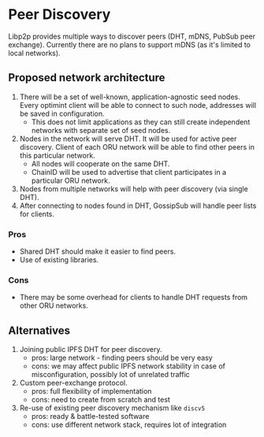 # Peer Discovery

Libp2p provides multiple ways to discover peers (DHT, mDNS, PubSub peer exchange). Currently there are no plans to support mDNS (as it's limited to local networks).

## Proposed network architecture

1. There will be a set of well-known, application-agnostic seed nodes. Every optimint client will be able to connect to such node, addresses will be saved in configuration.
    * This does not limit applications as they can still create independent networks with separate set of seed nodes.
2. Nodes in the network will serve DHT. It will be used for active peer discovery. Client of each ORU network will be able to find other peers in this particular network.
    * All nodes will cooperate on the same DHT.
    * ChainID will be used to advertise that client participates in a particular ORU network.
3. Nodes from multiple networks will help with peer discovery (via single DHT).
4. After connecting to nodes found in DHT, GossipSub will handle peer lists for clients.

### Pros

* Shared DHT should make it easier to find peers.
* Use of existing libraries.

### Cons

* There may be some overhead for clients to handle DHT requests from other ORU networks.

## Alternatives

1. Joining public IPFS DHT for peer discovery.
    * pros: large network - finding peers should be very easy
    * cons: we may affect public IPFS network stability in case of misconfiguration, possibly lot of unrelated traffic
2. Custom peer-exchange protocol.
    * pros: full flexibility of implementation
    * cons: need to create from scratch and test
3. Re-use of existing peer discovery mechanism like `discv5`
    * pros: ready & battle-tested software
    * cons: use different network stack, requires lot of integration
